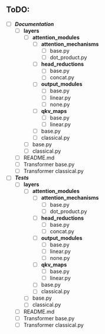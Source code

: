 ## ToDO:
 - [ ] ***Documentation***
   - [ ] **layers**
     - [ ] **attention_modules**
       - [ ] **attention_mechanisms**
           - [ ] base.py
           - [ ] dot_product.py
       - [ ] **head_reductions**
           - [ ] base.py
           - [ ] concat.py
       - [ ] **output_modules**
           - [ ] base.py
           - [ ] linear.py
           - [ ] none.py
       - [ ] **qkv_maps**
           - [ ] base.py
           - [ ] linear.py
       - [ ] base.py
       - [ ] classical.py
     - [ ] base.py
     - [ ] classical.py
   - [ ] README.md
   - [ ] Transformer base.py
   - [ ] Transformer classical.py

 - [ ] ***Tests***
   - [ ] **layers**
     - [ ] **attention_modules**
       - [ ] **attention_mechanisms**
           - [ ] base.py
           - [ ] dot_product.py
       - [ ] **head_reductions**
           - [ ] base.py
           - [ ] concat.py
       - [ ] **output_modules**
           - [ ] base.py
           - [ ] linear.py
           - [ ] none.py
       - [ ] **qkv_maps**
           - [ ] base.py
           - [ ] linear.py
       - [ ] base.py
       - [ ] classical.py
     - [ ] base.py
     - [ ] classical.py
   - [ ] README.md
   - [ ] Transformer base.py
   - [ ] Transformer classical.py
